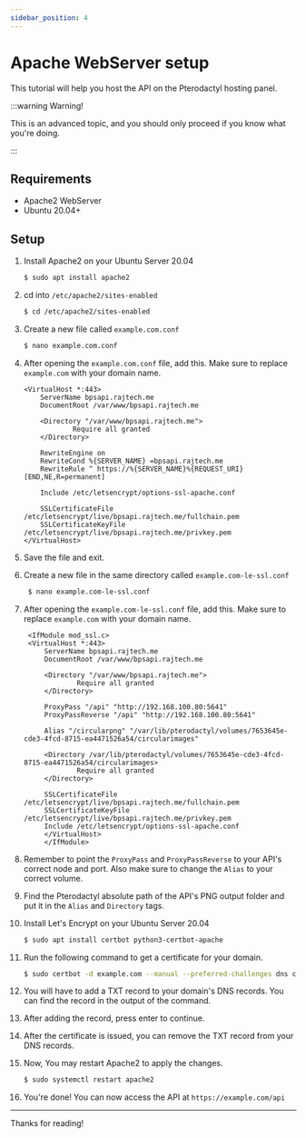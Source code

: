 ```yaml
---
sidebar_position: 4
---
```

# Apache WebServer setup

This tutorial will help you host the API on the Pterodactyl hosting panel.

:::warning Warning!

This is an advanced topic, and you should only proceed if you know what you're doing.

:::


## Requirements

* Apache2 WebServer
* Ubuntu 20.04+

## Setup

1. Install Apache2 on your Ubuntu Server 20.04
    ```bash
    $ sudo apt install apache2
    ```
2. cd into `/etc/apache2/sites-enabled`
    ```bash
    $ cd /etc/apache2/sites-enabled
    ```
3. Create a new file called `example.com.conf`
    ```bash
    $ nano example.com.conf
    ```

4. After opening the `example.com.conf` file, add this. Make sure to replace `example.com` with your domain name.
   
    ```apacheconf title="example.com.conf"
    <VirtualHost *:443>
        ServerName bpsapi.rajtech.me
        DocumentRoot /var/www/bpsapi.rajtech.me

        <Directory "/var/www/bpsapi.rajtech.me">
                Require all granted
        </Directory>

        RewriteEngine on
        RewriteCond %{SERVER_NAME} =bpsapi.rajtech.me
        RewriteRule ^ https://%{SERVER_NAME}%{REQUEST_URI} [END,NE,R=permanent]
   
        Include /etc/letsencrypt/options-ssl-apache.conf
   
        SSLCertificateFile /etc/letsencrypt/live/bpsapi.rajtech.me/fullchain.pem
        SSLCertificateKeyFile /etc/letsencrypt/live/bpsapi.rajtech.me/privkey.pem
    </VirtualHost>
    ```
   
5. Save the file and exit.
6. Create a new file in the same directory called `example.com-le-ssl.conf`
    
   ```bash
    $ nano example.com-le-ssl.conf
    ```
7. After opening the `example.com-le-ssl.conf` file, add this. Make sure to replace `example.com` with your domain name.
    
   ```apacheconf title="example.com-le-ssl.conf"
    <IfModule mod_ssl.c>
    <VirtualHost *:443>
        ServerName bpsapi.rajtech.me
        DocumentRoot /var/www/bpsapi.rajtech.me

        <Directory "/var/www/bpsapi.rajtech.me">
                Require all granted
        </Directory>

        ProxyPass "/api" "http://192.168.100.80:5641"
        ProxyPassReverse "/api" "http://192.168.100.80:5641"

        Alias "/circularpng" "/var/lib/pterodactyl/volumes/7653645e-cde3-4fcd-8715-ea4471526a54/circularimages"

        <Directory /var/lib/pterodactyl/volumes/7653645e-cde3-4fcd-8715-ea4471526a54/circularimages>
                Require all granted
        </Directory>

        SSLCertificateFile /etc/letsencrypt/live/bpsapi.rajtech.me/fullchain.pem
        SSLCertificateKeyFile /etc/letsencrypt/live/bpsapi.rajtech.me/privkey.pem
        Include /etc/letsencrypt/options-ssl-apache.conf
        </VirtualHost>
        </IfModule>

    ```
8. Remember to point the `ProxyPass` and `ProxyPassReverse` to your API's correct node and port. Also make sure to change the `Alias` to your correct volume.
9. Find the Pterodactyl absolute path of the API's PNG output folder and put it in the `Alias` and `Directory` tags.

10. Install Let's Encrypt on your Ubuntu Server 20.04
    ```bash
    $ sudo apt install certbot python3-certbot-apache
    ```
11. Run the following command to get a certificate for your domain.
    ```bash
    $ sudo certbot -d example.com --manual --preferred-challenges dns certonly
    ```
    
12. You will have to add a TXT record to your domain's DNS records. You can find the record in the output of the command.
13. After adding the record, press enter to continue.
14. After the certificate is issued, you can remove the TXT record from your DNS records.
15. Now, You may restart Apache2 to apply the changes.
    ```bash
    $ sudo systemctl restart apache2
    ```
16. You're done! You can now access the API at `https://example.com/api`


---

Thanks for reading!